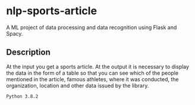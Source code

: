 # nlp-sports-article
A ML project of data processing and data recognition using Flask and Spacy.
## Description

At the input you get a sports article. At the output it is necessary to display the data in the form of a table so that you can see which of the people mentioned in the article, famous athletes, where it was conducted, the organization, location and other data issued by the library.
```
Python 3.8.2
```
